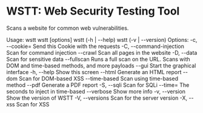 # WSTT: Web Security Testing Tool
Scans a website for common web vulnerabilities.

Usage:
    wstt
    wstt [options] <url>
    wstt (-h | --help)
    wstt (-v | --version)
Options:
    -c, --cookie=<cookie>          Send this Cookie with the requests
    -C, --command-injection        Scan for command injection
        --crawl                    Scan all pages in the website
    -D, --data                     Scan for sensitive data
        --fullscan                 Runs a full scan on the URL. Scans with DOM and time-based methods, and more payloads
        --gui                      Start the graphical interface
    -h, --help                     Show this screen
        --html                     Generate an HTML report
        --dom                      Scan for DOM-based XSS
        --time-based               Scan using time-based method
        --pdf                      Generate a PDF report
    -S, --sqli                     Scan for SQLi
        --time=<seconds>           The seconds to inject in time-based
        --verbose                  Show more info
    -v, --version                  Show the version of WSTT
    -V, --versions                 Scan for the server version
    -X, --xss                      Scan for XSS
